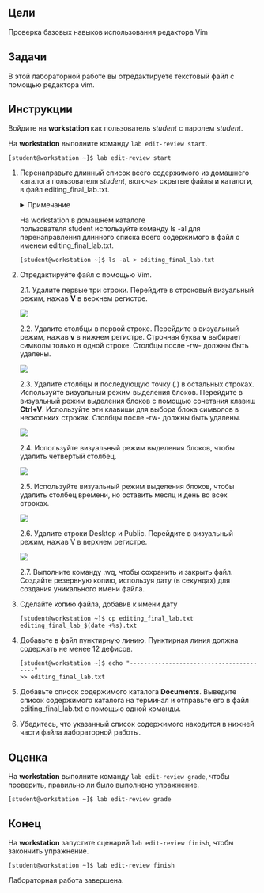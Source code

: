 ## Цели

Проверка базовых навыков использования редактора Vim

## Задачи

В этой лабораторной работе вы отредактируете текстовый файл с помощью редактора vim.

## Инструкции

Войдите на **workstation** как пользователь *student* с паролем *student*.

На **workstation** выполните команду `lab edit-review start`.

```
[student@workstation ~]$ lab edit-review start
```

1.	Перенаправьте длинный список всего содержимого из домашнего каталога пользователя *student*, включая скрытые файлы и каталоги, в файл editing_final_lab.txt.

    <details>
    <summary>Примечание</summary>
    Вывод может немного отличаться от показанных примеров.
    </details>

    На workstation в домашнем каталоге пользователя student используйте команду ls -al для перенаправления длинного списка всего содержимого в файл с именем editing_final_lab.txt.

    ```
    [student@workstation ~]$ ls -al > editing_final_lab.txt
    ```

2.	Отредактируйте файл с помощью Vim.

    2.1. Удалите первые три строки. Перейдите в строковый визуальный режим, нажав **V** в верхнем регистре.

    ![](assets/5.4.1.png)

    2.2. Удалите столбцы в первой строке. Перейдите в визуальный режим, нажав **v** в нижнем регистре. Строчная буква **v** выбирает символы только в одной строке. Столбцы после -rw- должны быть удалены.

    ![](assets/5.4.2.png)

    2.3. Удалите столбцы и последующую точку (.) в остальных строках. Используйте визуальный режим выделения блоков. Перейдите в визуальный режим выделения блоков с помощью сочетания клавиш **Ctrl+V**. Используйте эти клавиши для выбора блока символов в нескольких строках. Столбцы после -rw- должны быть удалены.

    ![](assets/5.4.3.png)

    2.4. Используйте визуальный режим выделения блоков, чтобы удалить четвертый столбец.

    ![](assets/5.4.4.png)

    2.5. Используйте визуальный режим выделения блоков, чтобы удалить столбец времени, но оставить месяц и день во всех строках.

    ![](assets/5.4.5.png)

    2.6. Удалите строки Desktop и Public. Перейдите в визуальный режим, нажав V в верхнем регистре.

    ![](assets/5.4.6.png)

    2.7. Выполните команду :wq, чтобы сохранить и закрыть файл. Создайте резервную копию, используя дату (в секундах) для создания уникального имени файла.

3. Сделайте копию файла, добавив к имени дату

    ```
    [student@workstation ~]$ cp editing_final_lab.txt editing_final_lab_$(date +%s).txt
    ```

5.	Добавьте в файл пунктирную линию. Пунктирная линия должна содержать не менее 12 дефисов.

    ```
    [student@workstation ~]$ echo "----------------------------------------"
    >> editing_final_lab.txt
    ```

6.	Добавьте список содержимого каталога **Documents**. Выведите список содержимого каталога на терминал и отправьте его в файл editing_final_lab.txt с помощью одной команды.

12.	Убедитесь, что указанный список содержимого находится в нижней части файла лабораторной работы.


## Оценка

На **workstation** выполните команду `lab edit-review grade`, чтобы проверить, правильно ли было выполнено упражнение.

```
[student@workstation ~]$ lab edit-review grade
```

## Конец

На **workstation** запустите сценарий `lab edit-review finish`, чтобы закончить упражнение.

```
[student@workstation ~]$ lab edit-review finish
```

Лабораторная работа завершена.
